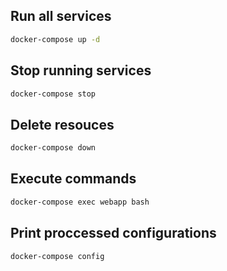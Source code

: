 ## Run all services

```bash
docker-compose up -d
```

## Stop running services

```bash
docker-compose stop
```

## Delete resouces

```bash
docker-compose down
```

## Execute commands

```bash
docker-compose exec webapp bash
```

## Print proccessed configurations

```bash
docker-compose config
```
